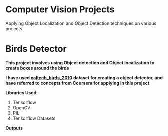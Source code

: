 # Computer Vision Projects
Applying Object Localization and Object Detection techniques on various projects

# Birds Detector

**This project involves using Object detection and Object localization to create boxes around the birds**

**I have used [caltech_birds_2010](http://www.vision.caltech.edu/visipedia/CUB-200.html) dataset for creating a object detector, and have referred to concepts from Coursera for applying in this project**

**Libraries Used**:

1. Tensorflow
2. OpenCV
3. PIL
4. Tensorflow Datasets

**Outputs**
![]()
